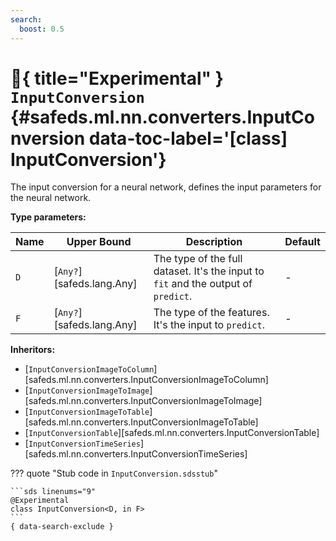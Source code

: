 ```yaml
---
search:
  boost: 0.5
---
```


[//]: # (DO NOT EDIT THIS FILE DIRECTLY. Instead, edit the corresponding stub file and execute `npm run docs:api`.)

# :test_tube:{ title="Experimental" } <code class="doc-symbol doc-symbol-class"></code> `InputConversion` {#safeds.ml.nn.converters.InputConversion data-toc-label='[class] InputConversion'}

The input conversion for a neural network, defines the input parameters for the neural network.

**Type parameters:**

| Name | Upper Bound | Description | Default |
|------|-------------|-------------|---------|
| `D` | [`Any?`][safeds.lang.Any] | The type of the full dataset. It's the input to `fit` and the output of `predict`. | - |
| `F` | [`Any?`][safeds.lang.Any] | The type of the features. It's the input to `predict`. | - |

**Inheritors:**

- [`InputConversionImageToColumn`][safeds.ml.nn.converters.InputConversionImageToColumn]
- [`InputConversionImageToImage`][safeds.ml.nn.converters.InputConversionImageToImage]
- [`InputConversionImageToTable`][safeds.ml.nn.converters.InputConversionImageToTable]
- [`InputConversionTable`][safeds.ml.nn.converters.InputConversionTable]
- [`InputConversionTimeSeries`][safeds.ml.nn.converters.InputConversionTimeSeries]

??? quote "Stub code in `InputConversion.sdsstub`"

    ```sds linenums="9"
    @Experimental
    class InputConversion<D, in F>
    ```
    { data-search-exclude }
